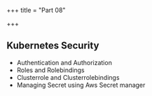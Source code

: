 +++
title = "Part 08"

+++

## Kubernetes Security
- Authentication and Authorization
- Roles and Rolebindings
- Clusterrole and Clusterrolebindings
- Managing Secret using Aws Secret manager
  




